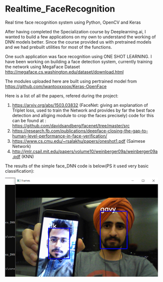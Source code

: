 # Realtime_FaceRecognition
Real time face recognition system using Python, OpenCV and Keras

After having completed the Specialization course by Deeplearning.ai, I wanted to build a few applications on my own to understand the working of DNN models better. Since the course provided us with pretrained models and we had prebuilt utilities for most of the functions.

One such application was face recognition using ONE SHOT LEARNING.
I have been working on building a face detection system, currently training the network using MegaFace Dataset http://megaface.cs.washington.edu/dataset/download.html

The modules uploaded here are built using pertrained model from https://github.com/iwantooxxoox/Keras-OpenFace


Here is a list of all the papers, refered during the project:

1. https://arxiv.org/abs/1503.03832 (FaceNet: giving an explanation of Triplet loss, used to train the Network and provides by far the best face detection and alliging module to crop the faces precisely)
code for this can be found at : https://github.com/davidsandberg/facenet/tree/master/src
2. https://research.fb.com/publications/deepface-closing-the-gap-to-human-level-performance-in-face-verification/
3. https://www.cs.cmu.edu/~rsalakhu/papers/oneshot1.pdf (Saimese Network)
4. http://jmlr.csail.mit.edu/papers/volume10/weinberger09a/weinberger09a.pdf (KNN)

The results of the simple face_DNN code is below(PS it used very basic classification): 

![](results\faces1.png)
